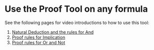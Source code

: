 # Use the Proof Tool on any formula

See the following pages for video introductions to how to use this tool:

1. [Natural Deduction and the rules for And](natural-deduction-intro.html)
2. [Proof rules for Implication](proof-implication.html)
3. [Proof rules for Or and Not](proof-or.html)

```focused-freeentry {id=prover-freeentry}
```
